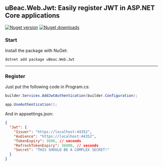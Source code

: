 ## uBeac.Web.Jwt: Easily register JWT in ASP.NET Core applications
[![Nuget version](https://img.shields.io/nuget/v/uBeac.Web.Jwt?label=nuget%20version&logo=nuget&style=flat)](https://www.nuget.org/packages/uBeac.Web.Jwt/) [![Nuget downloads](https://img.shields.io/nuget/dt/uBeac.Web.Jwt?label=nuget%20downloads&logo=nuget&style=flat)](https://www.nuget.org/packages/uBeac.Web.Jwt/)

### Start
Install the package with NuGet:
```
dotnet add package uBeac.Web.Jwt
```

<hr>

### Register
Just put the following code in Program.cs:
```cs
builder.Services.AddJwtAuthentication(builder.Configuration);

app.UseAuthentication();
```
And in appsettings.json:
```json
{
  "Jwt": {
    "Issuer": "https://localhost:44352",
    "Audience": "https://localhost:44352",
    "TokenExpiry": 3600, // seconds
    "RefreshTokenExpiry": 36000, // seconds
    "Secret": "THIS SHOULD BE A COMPLEX SECRET!"
  }
}
```
